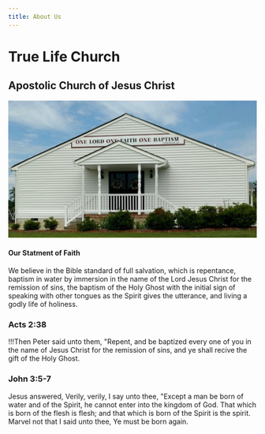 ```yaml
---
title: About Us
---
```


# True Life Church
## Apostolic Church of Jesus Christ


![](our_worship_center.jpg)


#### Our Statment of Faith

We believe in the Bible standard of full salvation, which is repentance, baptism in water by immersion in the name of the Lord Jesus Christ for the remission of sins, the baptism of the Holy Ghost with the initial sign of speaking with other tongues as the Spirit gives the utterance, and living a godly life of holiness.

### Acts 2:38
!!!Then Peter said unto them, "Repent, and be baptized every one of you in the name of Jesus Christ for the remission of sins, and ye shall recive the gift of the Holy Ghost.

### John 3:5-7
Jesus answered, Verily, verily, I say unto thee, "Except a man be born of water and of the Spirit, he cannot enter into the kingdom of God. That which is born of the flesh is flesh; and that which is born of the Spirit is the spirit. Marvel not that I said unto thee, Ye must be born again.

